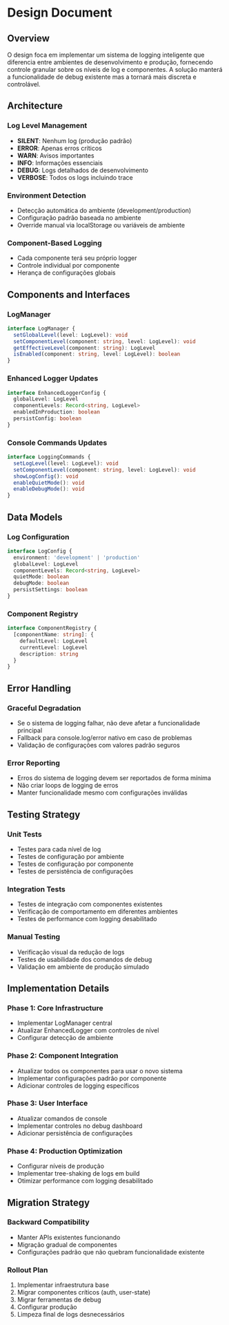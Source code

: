 # Design Document

## Overview

O design foca em implementar um sistema de logging inteligente que diferencia entre ambientes de desenvolvimento e produção, fornecendo controle granular sobre os níveis de log e componentes. A solução manterá a funcionalidade de debug existente mas a tornará mais discreta e controlável.

## Architecture

### Log Level Management
- **SILENT**: Nenhum log (produção padrão)
- **ERROR**: Apenas erros críticos
- **WARN**: Avisos importantes
- **INFO**: Informações essenciais
- **DEBUG**: Logs detalhados de desenvolvimento
- **VERBOSE**: Todos os logs incluindo trace

### Environment Detection
- Detecção automática do ambiente (development/production)
- Configuração padrão baseada no ambiente
- Override manual via localStorage ou variáveis de ambiente

### Component-Based Logging
- Cada componente terá seu próprio logger
- Controle individual por componente
- Herança de configurações globais

## Components and Interfaces

### LogManager
```typescript
interface LogManager {
  setGlobalLevel(level: LogLevel): void
  setComponentLevel(component: string, level: LogLevel): void
  getEffectiveLevel(component: string): LogLevel
  isEnabled(component: string, level: LogLevel): boolean
}
```

### Enhanced Logger Updates
```typescript
interface EnhancedLoggerConfig {
  globalLevel: LogLevel
  componentLevels: Record<string, LogLevel>
  enabledInProduction: boolean
  persistConfig: boolean
}
```

### Console Commands Updates
```typescript
interface LoggingCommands {
  setLogLevel(level: LogLevel): void
  setComponentLevel(component: string, level: LogLevel): void
  showLogConfig(): void
  enableQuietMode(): void
  enableDebugMode(): void
}
```

## Data Models

### Log Configuration
```typescript
interface LogConfig {
  environment: 'development' | 'production'
  globalLevel: LogLevel
  componentLevels: Record<string, LogLevel>
  quietMode: boolean
  debugMode: boolean
  persistSettings: boolean
}
```

### Component Registry
```typescript
interface ComponentRegistry {
  [componentName: string]: {
    defaultLevel: LogLevel
    currentLevel: LogLevel
    description: string
  }
}
```

## Error Handling

### Graceful Degradation
- Se o sistema de logging falhar, não deve afetar a funcionalidade principal
- Fallback para console.log/error nativo em caso de problemas
- Validação de configurações com valores padrão seguros

### Error Reporting
- Erros do sistema de logging devem ser reportados de forma mínima
- Não criar loops de logging de erros
- Manter funcionalidade mesmo com configurações inválidas

## Testing Strategy

### Unit Tests
- Testes para cada nível de log
- Testes de configuração por ambiente
- Testes de configuração por componente
- Testes de persistência de configurações

### Integration Tests
- Testes de integração com componentes existentes
- Verificação de comportamento em diferentes ambientes
- Testes de performance com logging desabilitado

### Manual Testing
- Verificação visual da redução de logs
- Testes de usabilidade dos comandos de debug
- Validação em ambiente de produção simulado

## Implementation Details

### Phase 1: Core Infrastructure
- Implementar LogManager central
- Atualizar EnhancedLogger com controles de nível
- Configurar detecção de ambiente

### Phase 2: Component Integration
- Atualizar todos os componentes para usar o novo sistema
- Implementar configurações padrão por componente
- Adicionar controles de logging específicos

### Phase 3: User Interface
- Atualizar comandos de console
- Implementar controles no debug dashboard
- Adicionar persistência de configurações

### Phase 4: Production Optimization
- Configurar níveis de produção
- Implementar tree-shaking de logs em build
- Otimizar performance com logging desabilitado

## Migration Strategy

### Backward Compatibility
- Manter APIs existentes funcionando
- Migração gradual de componentes
- Configurações padrão que não quebram funcionalidade existente

### Rollout Plan
1. Implementar infraestrutura base
2. Migrar componentes críticos (auth, user-state)
3. Migrar ferramentas de debug
4. Configurar produção
5. Limpeza final de logs desnecessários